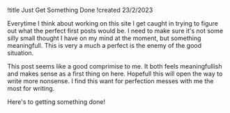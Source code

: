 !title Just Get Something Done
!created 23/2/2023

Everytime I think about working on this site I get caught in trying to figure out what the perfect first posts would be. I need to make sure it's not some silly small thought I have on my mind at the moment, but something meaningfull. This is very a much a perfect is the enemy of the good situation. 

This post seems like a good comprimise to me. It both feels meaningfullish and makes sense as a first thing on here. Hopefull this will open the way to write more nonsense. I find this want for perfection messes with me the most for writing.

Here's to getting something done!